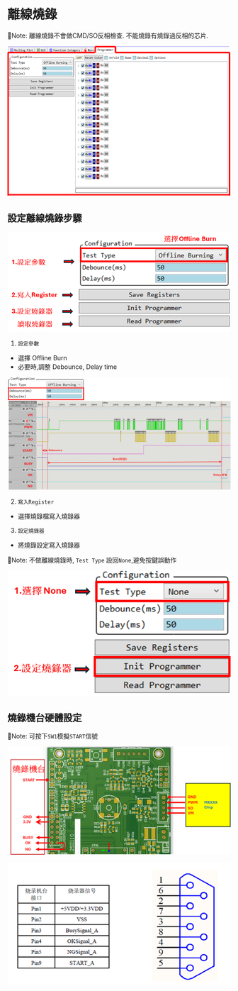 # 離線燒錄

📝Note: 離線燒錄不會做CMD/SO反相檢查. 不能燒錄有燒錄過反相的芯片.

![offline_programming_main](assets/offline_programming_main.png)

## 設定離線燒錄步驟

![offline_programming_steps](assets/offline_programming_steps.png)

1. `設定參數`
  - 選擇 Offline Burn
  - 必要時,調整 Debounce, Delay time

![offline_programming_parameter](assets/offline_programming_parameter.png)

2. `寫入Register`
  - 選擇燒錄檔寫入燒錄器

3. `設定燒錄器`
  - 將燒錄設定寫入燒錄器

📝Note: 
不做離線燒錄時, `Test Type` 設回`None`,避免按鍵誤動作

![offline_programming_none](assets/offline_programming_none.png)

## 燒錄機台硬體設定

📝Note: 可按下`SW1`模擬`START`信號

![programmer_hardware](assets/programmer_hardware.png)

![handler](assets/Handler.png)
